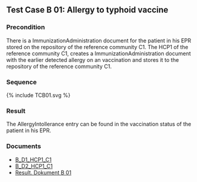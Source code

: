 ## Test Case B 01: Allergy to typhoid vaccine

### Precondition
There is a ImmunizationAdministration document for the patient in his EPR stored on the repository of the reference community C1.
The HCP1 of the reference community C1, creates a ImmunizationAdministration document with the earlier detected allergy on an vaccination and stores it to the 
repository of the reference community C1.

### Sequence

<div>{% include TCB01.svg %}</div>


### Result
The AllergyIntollerance entry can be found in the vaccination status of the patient in his EPR.

### Documents
* [B_D1_HCP1_C1](Bundle-B-D1-HCP1-C1.html)
* [B_D2_HCP1_C1](Bundle-B-D2-HCP1-C1.html)
* [Result. Dokument B 01](Bundle-RDB01.html)
